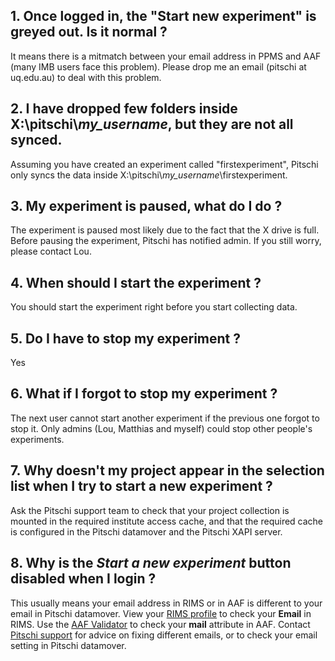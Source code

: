 ## 1. Once logged in, the "Start new experiment" is greyed out. Is it normal ?

It means there is a mitmatch between your email address in PPMS and AAF (many IMB users face this problem). Please drop me an email (pitschi at uq.edu.au) to deal with this problem. 

## 2. I have dropped few folders inside X:\pitschi\\_my_username_, but they are not all synced. 

Assuming you have created an experiment called "firstexperiment", Pitschi only syncs the data inside X:\pitschi\\_my_username_\firstexperiment. 

## 3. My experiment is paused, what do I do ?

The experiment is paused most likely due to the fact that the X drive is full. Before pausing the experiment, Pitschi has notified admin. If you still worry, please contact Lou.


## 4. When should I start the experiment ?

You should start the experiment right before you start collecting data.

## 5. Do I have to stop my experiment ? 

Yes

## 6. What if I forgot to stop my experiment ? 

The next user cannot start another experiment if the previous one forgot to stop it. Only admins (Lou, Matthias and myself) could stop other people's experiments.

## 7. Why doesn't my project appear in the selection list when I try to start a new experiment ?

Ask the Pitschi support team to check that your project collection is mounted
in the required institute access cache, and that the required cache is
configured in the Pitschi datamover and the Pitschi XAPI server.

## 8. Why is the _Start a new experiment_ button disabled when I login ?

This usually means your email address in RIMS or in AAF is different to your
email in Pitschi datamover. View your [RIMS profile](https://rims.uq.edu.au/userprofile/)
to check your **Email** in RIMS. Use the [AAF Validator](https://validator.aaf.edu.au/)
to check your **mail** attribute in AAF. Contact
[Pitschi support](mailto:pitschi@uq.edu.au) for advice on fixing different
emails, or to check your email setting in Pitschi datamover.
